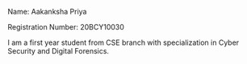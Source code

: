 Name: Aakanksha Priya

Registration Number: 20BCY10030

I am a first year student from CSE branch with specialization in Cyber Security and Digital Forensics.
